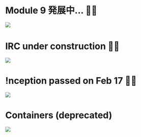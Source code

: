 
# Module 9 発展中... :woman_astronaut:
![](https://i.imgur.com/IYQ9WYt.jpg)
&nbsp;

<!---
![](https://i.imgur.com/NKUmw2h.jpg)
--->

# IRC under construction :woman_farmer:

![](https://i.imgur.com/8DifIFr.jpg)

<!---
![](https://i.imgur.com/BdLTynx.jpg)
--->

# !nception passed on Feb 17 :elf_woman:

![](https://i.imgur.com/w2XPjaZ.png)

<!---
![](https://i.imgur.com/Op6BF0O.png)
--->

# Containers (deprecated)

![](https://i.imgur.com/FWvWTev.jpg)


